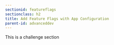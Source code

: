 ```yaml
---
sectionid: featureflags
sectionclass: h2
title: Add Feature Flags with App Configuration
parent-id: advanceddev
---
```


This is a challenge section

